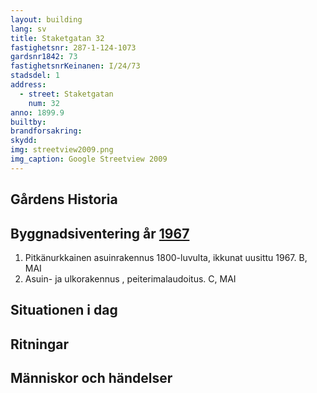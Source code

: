 ```yaml
---
layout: building
lang: sv
title: Staketgatan 32
fastighetsnr: 287-1-124-1073
gardsnr1842: 73
fastighetsnrKeinanen: I/24/73
stadsdel: 1
address:
  - street: Staketgatan
    num: 32
anno: 1899.9
builtby:
brandforsakring:
skydd:
img: streetview2009.png
img_caption: Google Streetview 2009
---
```


## Gårdens Historia


## Byggnadsiventering år <a href="/sources/keinanen_karki.pdf">1967</a>
1. Pitkänurkkainen asuinrakennus 1800-luvulta, ikkunat uusittu 1967. B, MAI
2. Asuin- ja ulkorakennus , peiterimalaudoitus. C, MAI


## Situationen i dag


## Ritningar


## Människor och händelser